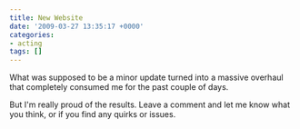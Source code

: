 ```yaml
---
title: New Website
date: '2009-03-27 13:35:17 +0000'
categories:
- acting
tags: []
---
```

What was supposed to be a minor update turned into a massive overhaul that
completely consumed me for the past couple of days.

But I'm really proud of the results. Leave a comment and let me know what you
think, or if you find any quirks or issues.
